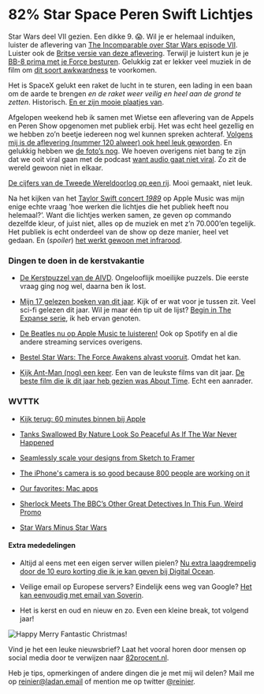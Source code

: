 # 82% Star Space Peren Swift Lichtjes

Star Wars deel VII gezien. Een dikke 9. 😱. Wil je er helemaal induiken, luister de aflevering van [The Incomparable over Star Wars episode VII](https://www.theincomparable.com/theincomparable/277/). Luister ook de [Britse versie van deze aflevering](https://www.theincomparable.com/theincomparable/278/). Terwijl je luistert kun je je [BB-8 prima met je Force besturen](https://www.youtube.com/watch?v=IgRUui28D58). Gelukkig zat er lekker veel muziek in de film om [dit soort awkwardness](https://www.youtube.com/watch?v=Tj-GZJhfBmI) te voorkomen.

Het is SpaceX gelukt een raket de lucht in te sturen, een lading in een baan om de aarde te brengen _en de raket weer veilig en heel aan de grond te zetten_. Historisch. [En er zijn mooie plaatjes van](http://www.theverge.com/2015/12/22/10649560/spacex-falcon-9-landing-launch-photos).

Afgelopen weekend heb ik samen met Wietse een aflevering van de Appels en Peren Show opgenomen met publiek erbij. Het was echt heel gezellig en we hebben zo’n beetje iedereen nog wel kunnen spreken achteraf. [Volgens mij is de aflevering (nummer 120 alweer) ook heel leuk geworden](http://appelsenperenshow.nl/aflevering/2015/12/20/120-live-jij-gozer-met-je-grote-shenzhen-kinect-lawine). En gelukkig hebben we [de foto’s nog](http://www.bedrijfsfotografie.nl/gallery/de-appels-en-peren-show-afl-120/). We hoeven overigens niet bang te zijn dat we ooit viral gaan met de podcast [want audio gaat niet viral](http://digg.com/originals/why-audio-never-goes-viral). Zo zit de wereld gewoon niet in elkaar.

[De cijfers van de Tweede Wereldoorlog op een rij](https://vimeo.com/128373915). Mooi gemaakt, niet leuk.

Na het kijken van het [Taylor Swift concert _1989_](https://itun.es/nl/WrjT_) op Apple Music was mijn enige echte vraag 'hoe werken die lichtjes die het publiek heeft nou helemaal?’. Want die lichtjes werken samen, ze geven op commando dezelfde kleur, of juist niet, alles op de muziek en met z’n 70.000’en tegelijk. Het publiek is echt onderdeel van de show op deze manier, heel vet gedaan. En (*spoiler*) [het werkt gewoon met infrarood](http://www.slate.com/blogs/browbeat/2015/07/17/pixmob_the_company_behind_the_led_bracelets_on_taylor_swift_s_1989_tour.html).

### Dingen te doen in de kerstvakantie

- [De Kerstpuzzel van de AIVD](https://www.aivd.nl/publicaties/publicaties/2015/12/11/kerstpuzzel-2015). Ongelooflijk moeilijke puzzels. Die eerste vraag ging nog wel, daarna ben ik lost.

- [Mijn 17 gelezen boeken van dit jaar](https://www.goodreads.com/user/year_in_books/2015/22724505). Kijk of er wat voor je tussen zit. Veel sci-fi gelezen dit jaar. Wil je maar één tip uit de lijst? [Begin in The Expanse serie](https://www.goodreads.com/book/show/8855321-leviathan-wakes), ik heb ervan genoten.

- [De Beatles nu op Apple Music te luisteren!](https://itunes.apple.com/nl/playlist/the-beatles-best-pop-songs/idpl.f027939fa9e84660ac29e514c7145e5b?l=en) Ook op Spotify en al die andere streaming services overigens.

- [Bestel Star Wars: The Force Awakens alvast vooruit](https://itunes.apple.com/nl/movie/star-wars-the-force-awakens/id1063948707?l=en). Omdat het kan.

- [Kijk Ant-Man (nog) een keer](https://itunes.apple.com/nl/movie/ant-man/id1012791308?l=en). Een van de leukste films van dit jaar. [De beste film die ik dit jaar heb gezien was About Time](https://itunes.apple.com/nl/movie/about-time/id770448198?l=en). Echt een aanrader.

### WVTTK

- [Kijk terug: 60 minutes binnen bij Apple](http://www.onemorething.nl/2015/12/kijk-terug-60-minutes-binnen-bij-apple/)

- [Tanks Swallowed By Nature Look So Peaceful As If The War Never Happened](http://www.boredpanda.com/tanks-taken-over-by-nature/)

- [Seamlessly scale your designs from Sketch to Framer](http://blog.framerjs.com/posts/seamless-scale-sketch-framer.html)

- [The iPhone&#39;s camera is so good because 800 people are working on it](http://www.theverge.com/2015/12/20/10631330/iphone-camera-team-800-people)

- [Our favorites: Mac apps](https://sixcolors.com/post/2015/12/gift-guide-mac-apps/)

- [Sherlock Meets The BBC’s Other Great Detectives In This Fun, Weird Promo](http://io9.gizmodo.com/sherlock-meets-the-bbcs-other-great-detectives-in-this-1748198472)

- [Star Wars Minus Star Wars](http://kottke.org/15/12/star-wars-minus-star-wars)

#### Extra mededelingen
- Altijd al eens met een eigen server willen pielen? [Nu extra laagdrempelig door de 10 euro korting die ik je kan geven bij Digital Ocean](https://www.digitalocean.com/?refcode=36d239e74811).

- Veilige email op Europese servers? Eindelijk eens weg van Google? [Het kan eenvoudig met email van Soverin](http://soverin.net/join/reinierladan).

- Het is kerst en oud en nieuw en zo. Even een kleine break, tot volgend jaar!

![Happy Merry Fantastic Christmas!](https://media.giphy.com/media/jtgm8x2IytqIU/giphy.gif)

Vind je het een leuke nieuwsbrief? Laat het vooral horen door mensen op social media door te verwijzen naar [82procent.nl](http://82procent.nl). 

Heb je tips, opmerkingen of andere dingen die je met mij wil delen? Mail me op reinier@ladan.email of mention me op twitter [@reinier](https://twitter.com/reinier).  